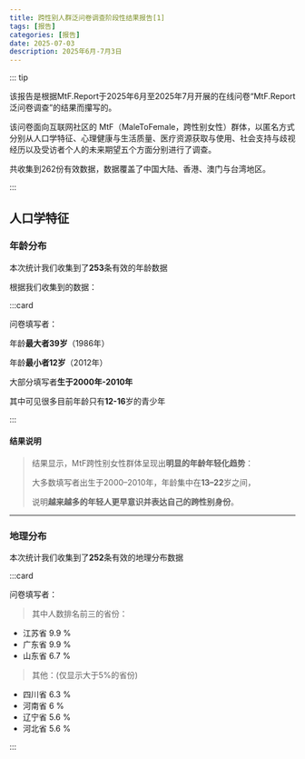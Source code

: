 ```yaml
---
title: 跨性别人群泛问卷调查阶段性结果报告[1]
tags: [报告]
categories: [报告]
date: 2025-07-03
description: 2025年6月-7月3日
---
```


::: tip

该报告是根据MtF.Report于2025年6月至2025年7月开展的在线问卷“MtF.Report泛问卷调查”的结果而攥写的。

该问卷面向互联网社区的 MtF（MaleToFemale，跨性别女性）群体，以匿名方式分别从人口学特征、心理健康与生活质量、医疗资源获取与使用、社会支持与歧视经历以及受访者个人的未来期望五个方面分别进行了调查。

共收集到262份有效数据，数据覆盖了中国大陆、香港、澳门与台湾地区。

:::

## 人口学特征

### 年龄分布

本次统计我们收集到了**253**条有效的年龄数据

根据我们收集到的数据：

:::card

问卷填写者：

年龄**最大者39岁**（1986年）

年龄**最小者12岁**（2012年）

大部分填写者**生于2000年-2010年**

其中可见很多目前年龄只有**12-16**岁的青少年

:::

#### 结果说明

> 结果显示，MtF跨性别女性群体呈现出**明显的年龄年轻化趋势**：
>
> 大多数填写者出生于2000–2010年，年龄集中在**13–22**岁之间，
>
> 说明**越来越多的年轻人更早意识并表达自己的跨性别身份**。

---

### 地理分布

本次统计我们收集到了**252**条有效的地理分布数据

:::card

问卷填写者：
> 其中人数排名前三的省份：

- 江苏省 9.9 %
- 广东省 9.9 %
- 山东省 6.7 %

> 其他：(仅显示大于5%的省份)
- 四川省 6.3 %
- 河南省 6 %
- 辽宁省 5.6 %
- 河北省 5.6 %

:::